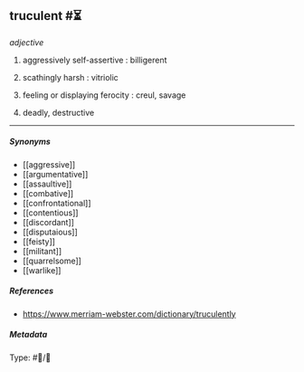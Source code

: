 
## truculent #⏳ 

_adjective_

1. aggressively self-assertive : billigerent

2. scathingly harsh : vitriolic

3. feeling or displaying ferocity : creul, savage

4. deadly, destructive

___

##### Synonyms

-   [[aggressive]]
-   [[argumentative]]
-   [[assaultive]]
-   [[combative]]
-   [[confrontational]]
-   [[contentious]]
-   [[discordant]]
-   [[disputaious]]
-   [[feisty]]
-   [[militant]]
-   [[quarrelsome]]
-   [[warlike]]

##### References 

- https://www.merriam-webster.com/dictionary/truculently

##### Metadata

Type: #💬/💬 
